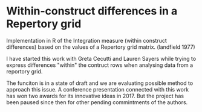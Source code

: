 # Within-construct differences in a Repertory grid
Implementation in R of the Integration measure (within construct differences) based on the values of a Repertory grid matrix.
(landfield 1977)

I have started this work with Greta Cecutti and Lauren Sayers while trying to express differences "within" the contruct rows when analysing data from a reportory grid.

The funciton is in a state of draft and we are evaluating possible method to approach this issue. A conference presentation connected with this work has won two  awards for its innovative ideas in 2017. But the project has been paused since then for other pending commintments of the authors.


